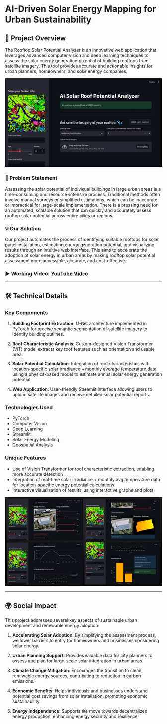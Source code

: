 # AI-Driven Solar Energy Mapping for Urban Sustainability

## 🌟 Project Overview

The Rooftop Solar Potential Analyzer is an innovative web application that leverages advanced computer vision and deep learning techniques to assess the solar energy generation potential of building rooftops from satellite imagery. This tool provides accurate and actionable insights for urban planners, homeowners, and solar energy companies.

![alt text](https://github.com/PranjalSri108/AI_Solar_Rooftop_Potential_Analyzer/blob/main/web_page.jpg?raw=true)

### 🎯 Problem Statement

Assessing the solar potential of individual buildings in large urban areas is a time-consuming and resource-intensive process. Traditional methods often involve manual surveys or simplified estimations, which can be inaccurate or impractical for large-scale implementation. There is a pressing need for an automated, scalable solution that can quickly and accurately assess rooftop solar potential across entire cities or regions.

### 💡 Our Solution

Our project automates the process of identifying suitable rooftops for solar panel installation, estimating energy generation potential, and visualizing results through an intuitive web interface. This aims to accelerate the adoption of solar energy in urban areas by making rooftop solar potential assessment more accessible, accurate, and cost-effective.

### ▶️ Working Video: [YouTube Video](https://youtu.be/8qsHw_L1gZU)

---

## 🛠️ Technical Details

### Key Components

1. **Building Footprint Extraction**: U-Net architecture implemented in PyTorch for precise semantic segmentation of satellite imagery to identify building outlines.

2. **Roof Characteristic Analysis**: Custom-designed Vision Transformer (ViT) model extracts key roof features such as orientation and usable area.

3. **Solar Potential Calculation**: Integration of roof characteristics with location-specific solar irradiance + monthly average temperature data using a physics-based model to estimate annual solar energy generation potential.

4. **Web Application**: User-friendly Streamlit interface allowing users to upload satellite images and receive detailed solar potential reports.

### Technologies Used

- PyTorch
- Computer Vision
- Deep Learning
- Streamlit
- Solar Energy Modeling
- Geospatial Analysis

### Unique Features

- Use of Vision Transformer for roof characteristic extraction, enabling more accurate detection
- Integration of real-time solar irradiance + monthly avg temperature data for location-specific energy potential calculations
- Interactive visualization of results, using interactive graphs and plots. 

![alt text](https://github.com/PranjalSri108/AI_Solar_Rooftop_Potential_Analyzer/blob/main/graphs.jpg?raw=true)

---

## 🌍 Social Impact

This project addresses several key aspects of sustainable urban development and renewable energy adoption:

1. **Accelerating Solar Adoption**: By simplifying the assessment process, we lower barriers to entry for homeowners and businesses considering solar energy.

2. **Urban Planning Support**: Provides valuable data for city planners to assess and plan for large-scale solar integration in urban areas.

3. **Climate Change Mitigation**: Encourages the transition to clean, renewable energy sources, contributing to reduction in carbon emissions.

4. **Economic Benefits**: Helps individuals and businesses understand potential cost savings from solar installation, promoting economic sustainability.

5. **Energy Independence**: Supports the move towards decentralized energy production, enhancing energy security and resilience.
